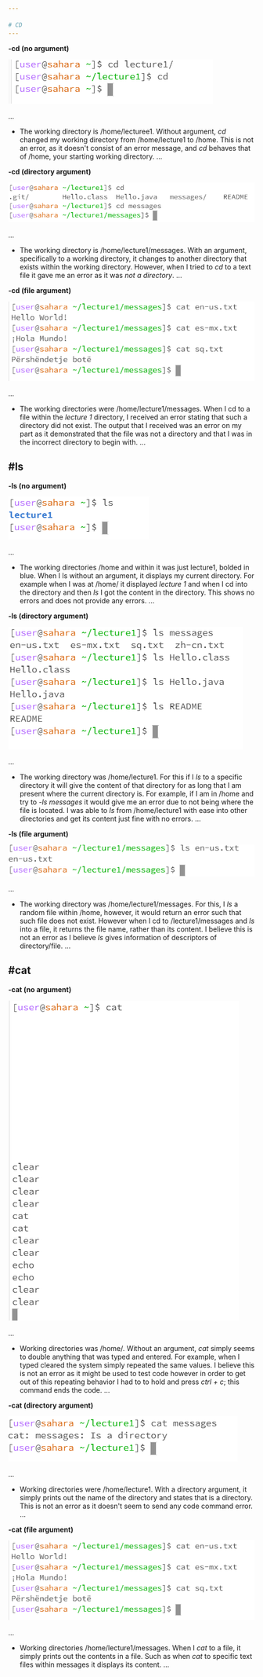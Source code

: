 ```yaml
---

# CD
---
```


**-cd (no argument)**

![image](cdempty.png)

...
- The working directory is /home/lecturee1. Without argument, *cd* changed my working directory from /home/lecture1 to /home. This is not an error, as it doesn't consist of an error message, and *cd* behaves that of /home, your starting working directory.
...

**-cd (directory argument)**

![image](cddirect.png)

...
- The working directory is /home/lecture1/messages. With an argument, specifically to a working directory, it changes to another directory that exists within the working directory. However, when I tried to *cd* to a text file it gave me an error as it was *not a directory*.
...

**-cd (file argument)**

![image](catfile.png)

...
- The working directories were /home/lecture1/messages. When I cd to a file within the *lecture 1* directory, I received an error stating that such a directory did not exist. The output that I received was an error on my part as it demonstrated that the file was not a directory and that I was in the incorrect directory to begin
with.
...

#ls
---

**-ls (no argument)**

![image](lsempty.png)

...
- The working directories /home and within it was just lecture1, bolded in blue. When I ls without an argument, it displays my current directory. For example when I was at /home/ it displayed *lecture 1* and when I cd into the directory and then *ls* I got the content in the directory. This shows no errors and does not provide any errors.
...

**-ls (directory argument)**

![image](lsdirect.png)

...
- The working directory was /home/lecture1. For this if I *ls* to a specific directory it will give the content of that directory for as long that I am present where the current directory is. For example, if I am in /home and try to *-ls messages* it would give me an error due to not being where the file is located. I was able to *ls* from /home/lecture1 with ease into other directories and get its content just fine with no errors.
...

**-ls (file argument)**

![image](lsfile.png)

...
- The working directory was /home/lecture1/messages. For this, I *ls* a random file within /home, however, it would return an error such that such file does not exist. However when I cd to /lecture1/messages and *ls* into a file, it returns the file name, rather than its content. I believe this is not an error as I believe *ls* gives information of descriptors of directory/file.
...

#cat
---

**-cat (no argument)**

![image](catempty.png)

...
- Working directories was /home/. Without an argument, *cat* simply seems to double anything that was typed and entered. For example, when I typed cleared the system simply repeated the same values. I believe this is not an error as it might be used to test code however in order to get out of this repeating behavior I had to to hold and press *ctrl + c*; this command ends the code.
...

**-cat (directory argument)**

![image](catdirect.png)

...
- Working directories were /home/lecture1. With a directory argument, it simply prints out the name of the directory and states that is a directory. This is not an error as it doesn't seem to send any code command error.
...

**-cat (file argument)**

![image](catfile.png)

...
- Working directories /home/lecture1/messages. When I *cat* to a file, it simply prints out the contents in a file. Such as when *cat* to specific text files within messages
it displays its content.
...
